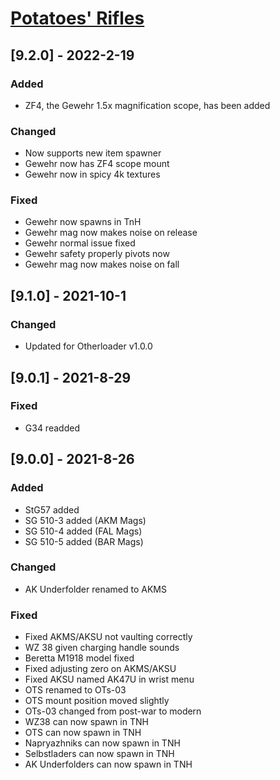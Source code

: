 # [Potatoes' Rifles](https://h3vr.thunderstore.io/package/Potatoes/Potatoes_Rifles/)

## [9.2.0] - 2022-2-19

### Added
- ZF4, the Gewehr 1.5x magnification scope, has been added

### Changed
- Now supports new item spawner
- Gewehr now has ZF4 scope mount
- Gewehr now in spicy 4k textures

### Fixed
- Gewehr now spawns in TnH
- Gewehr mag now makes noise on release
- Gewehr normal issue fixed
- Gewehr safety properly pivots now
- Gewehr mag now makes noise on fall

## [9.1.0] - 2021-10-1

### Changed
- Updated for Otherloader v1.0.0

## [9.0.1] - 2021-8-29

### Fixed
- G34 readded

## [9.0.0] - 2021-8-26

### Added
- StG57 added
- SG 510-3 added (AKM Mags)
- SG 510-4 added (FAL Mags)
- SG 510-5 added (BAR Mags)

### Changed
- AK Underfolder renamed to AKMS

### Fixed
- Fixed AKMS/AKSU not vaulting correctly
- WZ 38 given charging handle sounds
- Beretta M1918 model fixed
- Fixed adjusting zero on AKMS/AKSU
- Fixed AKSU named AK47U in wrist menu
- OTS renamed to OTs-03
- OTS mount position moved slightly
- OTs-03 changed from post-war to modern
- WZ38 can now spawn in TNH
- OTS can now spawn in TNH
- Napryazhniks can now spawn in TNH
- Selbstladers can now spawn in TNH
- AK Underfolders can now spawn in TNH
